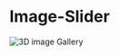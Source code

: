 # Image-Slider
![3D image Gallery](https://github.com/user-attachments/assets/2114434f-70b2-4e13-b6d9-97efbb35046a)
